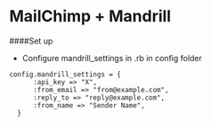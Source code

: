 MailChimp + Mandrill
===

####Set up

* Configure mandrill_settings in <environment>.rb in config folder    
````
config.mandrill_settings = {
      :api_key => "X",
      :from_email => "from@example.com",
      :reply_to => "reply@example.com",
      :from_name => "Sender Name",
  }
````